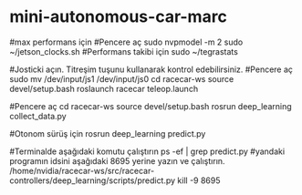 # mini-autonomous-car-marc
#max performans için
#Pencere aç
sudo nvpmodel -m 2
sudo ~/jetson_clocks.sh
#Performans takibi için
sudo ~/tegrastats

#Josticki açın. Titreşim tuşunu kullanarak kontrol edebilirsiniz.
#Pencere aç
sudo mv /dev/input/js1 /dev/input/js0
cd racecar-ws
source devel/setup.bash
roslaunch racecar teleop.launch


#Pencere aç
cd racecar-ws
source devel/setup.bash
rosrun deep_learning collect_data.py

#Otonom sürüş için
rosrun deep_learning predict.py

#Terminalde aşağıdaki komutu çalıştırın
ps -ef | grep predict.py
#yandaki programın idsini aşağıdaki 8695 yerine yazın ve çalıştırın. /home/nvidia/racecar-ws/src/racecar-controllers/deep_learning/scripts/predict.py
kill -9 8695


